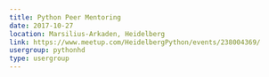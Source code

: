 ```yaml
---
title: Python Peer Mentoring
date: 2017-10-27
location: Marsilius-Arkaden, Heidelberg
link: https://www.meetup.com/HeidelbergPython/events/238004369/
usergroup: pythonhd
type: usergroup
---
```

